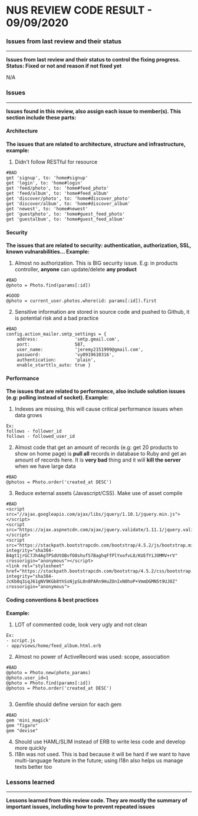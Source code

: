 # NUS REVIEW CODE RESULT - 09/09/2020

### Issues from last review and their status
---------

**Issues from last review and their status to control the fixing progress. Status: Fixed or not and reason if not fixed yet**

N/A

### Issues
---------

**Issues found in this review, also assign each issue to member(s). This section include these parts:**

#### Architecture

**The issues that are related to architecture, structure and infrastructure, example:**

1. Didn't follow RESTful for resource
```
#BAD
get 'signup', to: 'home#signup'
get 'login', to: 'home#login'
get 'feed/photo', to: 'home#feed_photo'
get 'feed/album', to: 'home#feed_album'
get 'discover/photo', to: 'home#discover_photo'
get 'discover/album', to: 'home#discover_album'
get 'newest', to: 'home#newest'
get 'guestphoto', to: 'home#guest_feed_photo'
get 'guestalbum', to: 'home#guest_feed_album'
```

#### Security

**The issues that are related to security: authentication, authorization, SSL, known vulnarabilities... Example:**

1. Almost no authorization. This is BIG security issue. E.g: in products controller, **anyone** can update/delete **any product**
```
#BAD
@photo = Photo.find(params[:id])

#GOOD
@photo = current_user.photos.where(id: params[:id]).first
```

2. Sensitive information are stored in source code and pushed to Github, it is potential risk and a bad practice
```
#BAD
config.action_mailer.smtp_settings = {
    address:              'smtp.gmail.com',
    port:                 587,
    user_name:            'jeremy2151999@gmail.com',
    password:             'vy0919610316',
    authentication:       'plain',
    enable_starttls_auto: true }
```

#### Performance

**The issues that are related to performance, also include solution issues (e.g: polling instead of socket). Example:**

1. Indexes are missing, this will cause critical performance issues when data grows
```
Ex: 
follows - follower_id
follows - followed_user_id

```
2. Almost code that get an amount of records (e.g: get 20 products to show on home page) is **pull all** records in database to Ruby and get an amount of records here. It is **very bad** thing and it will **kill the server** when we have large data
```
#BAD
@photos = Photo.order('created_at DESC')

```

3. Reduce external assets (Javascript/CSS). Make use of asset compile
```
#BAD
<script src="//ajax.googleapis.com/ajax/libs/jquery/1.10.1/jquery.min.js"></script>
<script src="https://ajax.aspnetcdn.com/ajax/jquery.validate/1.11.1/jquery.validate.min.js"></script>
<script src="https://stackpath.bootstrapcdn.com/bootstrap/4.5.2/js/bootstrap.min.js" integrity="sha384-B4gt1jrGC7Jh4AgTPSdUtOBvfO8shuf57BaghqFfPlYxofvL8/KUEfYiJOMMV+rV" crossorigin="anonymous"></script>
<link rel="stylesheet" href="https://stackpath.bootstrapcdn.com/bootstrap/4.5.2/css/bootstrap.min.css" integrity="sha384-JcKb8q3iqJ61gNV9KGb8thSsNjpSL0n8PARn9HuZOnIxN0hoP+VmmDGMN5t9UJ0Z" crossorigin="anonymous">

```

#### Coding conventions & best practices

**Example:**

1. LOT of commented code, look very ugly and not clean
```
Ex: 
- script.js
- app/views/home/feed_album.html.erb
```

2. Almost no power of ActiveRecord was used: scope, association
```
#BAD
@photo = Photo.new(photo_params)
@photo.user_id=1
@photo = Photo.find(params[:id])
@photos = Photo.order('created_at DESC')


```
3. Gemfile should define version for each gem
```
#BAD
gem 'mini_magick'
gem "figaro"
gem "devise"
```
4. Should use HAML/SLIM instead of ERB to write less code and develop more quickly
5. I18n was not used. This is bad because it will be hard if we want to have multi-language feature in the future; using I18n also helps us manage texts better too


### Lessons learned
-------

**Lessons learned from this review code. They are mostly the summary of important issues, including how to prevent repeated issues**
